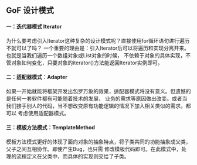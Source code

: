 ## GoF 设计模式

#### 一：迭代器模式 Iterator
为什么要考虑引入Iterator这种复杂的设计模式呢？直接使用for循环语句进行遍历不就可以了吗？
一个重要的理由是：引入Iterator后可以将遍历和实现分离开来。也就是当我们遍历一个数组对象或List对象的时候，
不依赖于对象的具体实现，不管对象如何变化，只要对象的iterator()方法能返回Iterator实例即可。

#### 二：适配器模式：Adapter
如果一开始就能将框架开发出包罗万象的效果，适配器模式将没有意义。但遗憾的是任何一套软件都有可能随着技术的发展，
业务的需求等原因做出改变。或者当我们接手别人的代码，当不想改变原有功能逻辑的情况下加入相关类似的需求。都可以
考虑使用适配器模式。

#### 三：模板方法模式：TemplateMethod
模板方法模式更好的体现了面向对象的抽象特点，将子类共同的功能抽象成父类，父子之间互相协作。即使产生Bug，也只需
修改模板代码即可。在此模式中，处理的流程定义在父类中，而具体的实现则交给了子类。